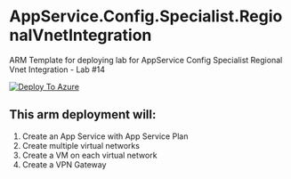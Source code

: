 # AppService.Config.Specialist.RegionalVnetIntegration
ARM Template for deploying lab for AppService Config Specialist Regional Vnet Integration - Lab #14

[![Deploy To Azure](https://aka.ms/deploytoazurebutton)](https://portal.azure.com/#create/Microsoft.Template/uri/https%3A%2F%2Fraw.githubusercontent.com%2Famymcel%2FAppService.Config.Specialist.RegionalVnetIntegration.2%2Fmain%2Fazuredeploy.json)


## This arm deployment will:

1. Create an App Service with App Service Plan
2. Create multiple virtual networks
4. Create a VM on each virtual network
5. Create a VPN Gateway
